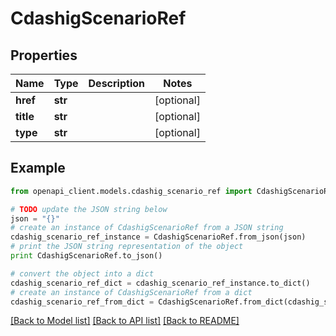# CdashigScenarioRef


## Properties
Name | Type | Description | Notes
------------ | ------------- | ------------- | -------------
**href** | **str** |  | [optional] 
**title** | **str** |  | [optional] 
**type** | **str** |  | [optional] 

## Example

```python
from openapi_client.models.cdashig_scenario_ref import CdashigScenarioRef

# TODO update the JSON string below
json = "{}"
# create an instance of CdashigScenarioRef from a JSON string
cdashig_scenario_ref_instance = CdashigScenarioRef.from_json(json)
# print the JSON string representation of the object
print CdashigScenarioRef.to_json()

# convert the object into a dict
cdashig_scenario_ref_dict = cdashig_scenario_ref_instance.to_dict()
# create an instance of CdashigScenarioRef from a dict
cdashig_scenario_ref_from_dict = CdashigScenarioRef.from_dict(cdashig_scenario_ref_dict)
```
[[Back to Model list]](../README.md#documentation-for-models) [[Back to API list]](../README.md#documentation-for-api-endpoints) [[Back to README]](../README.md)


